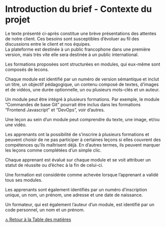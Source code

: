 # Introduction du brief - Contexte du projet

Le texte présenté ci-après constitue une brève présentations des attentes de notre client. Ces besoins sont susceptibles d’évoluer au fil des discussions entre le client et nos équipes.  
La plateforme est destinée à un public francophone dans une première version, mais très vite elle sera destinée à un public international.

Les formations proposées sont structurées en modules, qui eux-même sont composés de lecons.

Chaque module est identifié par un numéro de version sémantique et inclut un titre, un objectif pédagogique, un contenu composé de textes, d’images et de vidéos, une durée optionnelle, un ou plusieurs mots-clés et un auteur.

Un module peut être intégré à plusieurs formations. Par exemple, le module “Commandes de base Git” pourrait être inclus dans les formations “Frontend Javascript” et “DevOps”, voir d’autres.

Une leçon au sein d’un module peut comprendre du texte, une image, et/ou une vidéo.

Les apprenants ont la possibilité de s’inscrire à plusieurs formations et peuvent choisir de ne pas participer à certaines leçons si elles couvrent des compétences qu’ils maîtrisent déjà. En d’autres termes, ils peuvent marquer les leçons comme complétées d’un simple clic.

Chaque apprenant est évalué sur chaque module et se voit attribuer un statut de réussite ou d’échec à la fin de celui-ci.

Une formation est considérée comme achevée lorsque l’apprenant a validé tous ses modules.

Les apprenants sont également identifiés par un numéro d’inscription unique, un nom, un prénom, une adresse et une date de naissance.

Un formateur, qui est également l’auteur d’un module, est identifié par un code personnel, un nom et un prénom.

[🔝 Retour à la Table des matières](../../README.md#table-des-matieres)

